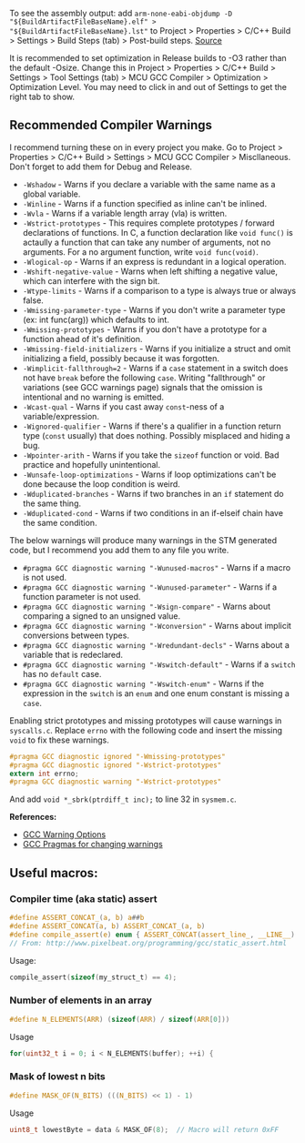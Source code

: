 To see the assembly output: add `arm-none-eabi-objdump -D "${BuildArtifactFileBaseName}.elf" > "${BuildArtifactFileBaseName}.lst"`
to Project > Properties > C/C++ Build > Settings > Build Steps (tab) > Post-build steps.
[Source](https://www.openstm32.org/forumthread2152)

It is recommended to set optimization in Release builds to -O3 rather than the default -Osize.
Change this in Project > Properties > C/C++ Build > Settings > Tool Settings (tab) > MCU GCC Compiler >
Optimization > Optimization Level. You may need to click in and out of Settings to get the right tab to show.


## Recommended Compiler Warnings
I recommend turning these on in every project you make. Go to Project > Properties > C/C++ Build > Settings >
MCU GCC Compiler > Miscllaneous. Don't forget to add them for Debug and Release.
* `-Wshadow` - Warns if you declare a variable with the same name as a global variable.
* `-Winline` - Warns if a function specified as inline can't be inlined.
* `-Wvla` - Warns if a variable length array (vla) is written.
* `-Wstrict-prototypes` - This requires complete prototypes / forward declarations of functions. In C, a
	function declaration like `void func()` is actaully a function that can take any number of arguments,
	not no arguments. For a no argument function, write `void func(void)`.
* `-Wlogical-op` - Warns if an express is redundant in a logical operation.
* `-Wshift-negative-value` - Warns when left shifting a negative value, which can interfere with the sign bit.
* `-Wtype-limits` - Warns if a comparison to a type is always true or always false.
* `-Wmissing-parameter-type` - Warns if you don't write a parameter type (ex: int func(arg)) which defaults to int.
* `-Wmissing-prototypes` - Warns if you don't have a prototype for a function ahead of it's definition.
* `-Wmissing-field-initializers` - Warns if you initialize a struct and omit initializing a field, possibly because it was forgotten.
* `-Wimplicit-fallthrough=2` - Warns if a `case` statement in a switch does not have `break` before the following `case`.
    Writing "fallthrough" or variations (see GCC warnings page) signals that the omission is intentional and no warning is emitted.
* `-Wcast-qual` - Warns if you cast away `const`-ness of a variable/expression.
* `-Wignored-qualifier` - Warns if there's a qualifier in a function return type (`const` usually) that does nothing. Possibly misplaced and hiding a bug.
* `-Wpointer-arith` - Warns if you take the `sizeof` function or void. Bad practice and hopefully unintentional.
* `-Wunsafe-loop-optimizations` - Warns if loop optimizations can't be done because the loop condition is weird.
* `-Wduplicated-branches` - Warns if two branches in an `if` statement do the same thing.
* `-Wduplicated-cond` - Warns if two conditions in an if-elseif chain have the same condition.



The below warnings will produce many warnings in the STM generated code, but I recommend you add them to
any file you write.

* `#pragma GCC diagnostic warning "-Wunused-macros"` - Warns if a macro is not used.
* `#pragma GCC diagnostic warning "-Wunused-parameter"` - Warns if a function parameter is not used.
* `#pragma GCC diagnostic warning "-Wsign-compare"` - Warns about comparing a signed to an unsigned value.
* `#pragma GCC diagnostic warning "-Wconversion"` - Warns about implicit conversions between types.
* `#pragma GCC diagnostic warning "-Wredundant-decls"` - Warns about a variable that is redeclared.
* `#pragma GCC diagnostic warning "-Wswitch-default"` - Warns if a `switch` has no `default` case.
* `#pragma GCC diagnostic warning "-Wswitch-enum"` - Warns if the expression in the `switch` is an `enum` and one enum constant is missing a `case`.


Enabling strict prototypes and missing prototypes will cause warnings in `syscalls.c`. Replace `errno` with the following
code and insert the missing `void` to fix these warnings.
```C
#pragma GCC diagnostic ignored "-Wmissing-prototypes"
#pragma GCC diagnostic ignored "-Wstrict-prototypes"
extern int errno;
#pragma GCC diagnostic warning "-Wstrict-prototypes"
```
And add `void *_sbrk(ptrdiff_t inc);` to line 32 in `sysmem.c`.


**References:**
* [GCC Warning Options](https://gcc.gnu.org/onlinedocs/gcc/Warning-Options.html#Warning-Options)
* [GCC Pragmas for changing warnings](https://gcc.gnu.org/onlinedocs/gcc/Diagnostic-Pragmas.html)


## Useful macros:

### Compiler time (aka static) assert
```C
#define ASSERT_CONCAT_(a, b) a##b
#define ASSERT_CONCAT(a, b) ASSERT_CONCAT_(a, b)
#define compile_assert(e) enum { ASSERT_CONCAT(assert_line_, __LINE__) = 1/(!!(e)) }
// From: http://www.pixelbeat.org/programming/gcc/static_assert.html
```
Usage:
```C
compile_assert(sizeof(my_struct_t) == 4);
```


### Number of elements in an array
```C
#define N_ELEMENTS(ARR) (sizeof(ARR) / sizeof(ARR[0]))
```
Usage
```C
for(uint32_t i = 0; i < N_ELEMENTS(buffer); ++i) {
```


### Mask of lowest n bits
```C
#define MASK_OF(N_BITS) (((N_BITS) << 1) - 1)
```
Usage
```C
uint8_t lowestByte = data & MASK_OF(8);  // Macro will return 0xFF
```
